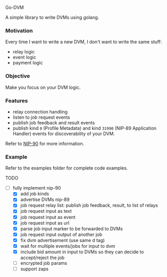 Go-DVM

A simple library to write DVMs using golang.

### Motivation
Every time I want to write a new DVM, I don't want to write the same stuff:
- relay logic
- event logic
- payment logic

### Objective
Make you focus on your DVM logic. 

### Features
- relay connection handling
- listen to job request events
- publish job feedback and result events
- publish kind `0` (Profile Metadata) and kind `31990` (NIP-89 Application Handler) events for discoverability of your DVM.

Refer to [NIP-90](https://github.com/nostr-protocol/nips/blob/master/90.md) for more information.

### Example
Refer to the examples folder for complete code examples.

TODO
- [ ] fully implement nip-90
  - [x] add job kinds 
  - [x] advertise DVMs nip-89
  - [x] job request relay list: publish job feedback, result, to list of relays
  - [x] job request input as text
  - [x] job request input as event
  - [x] job request input as url
  - [x] parse job input marker to be forwarded to DVMs
  - [x] job request input output of another job
  - [x] fix dvm advertisement (use same d tag)
  - [x] wait for multiple events/jobs for input to dvm
  - [x] include bid amount in input to DVMs so they can decide to accept/reject the job
  - [ ] encrypted job params
  - [ ] support zaps
